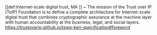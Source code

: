 [[def:Internet-scale digital trust, MA ]]
~ The mission of the Trust over IP (ToIP) Foundation is to define a complete architecture for Internet-scale digital trust that combines cryptographic assurance at the machine layer with human accountability at the business, legal, and social layers. 
https://trustoverip.github.io/tswg-keri-specification#foreword